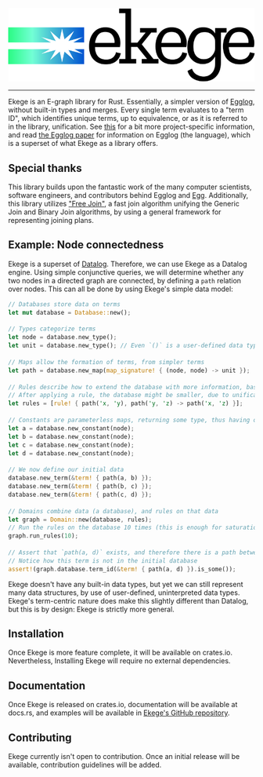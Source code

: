 <div align=center>
    <picture>
        <source srcset="/assets/logo%20(dark).svg" media="(prefers-color-scheme: dark)"/>
        <img alt="Ekege logo" src="/assets/logo%20(light).svg"/>
    </picture>
    <hr/>
</div>

Ekege is an E-graph library for Rust. Essentially, a simpler version of [Egglog](https://github.com/egraphs-good/egglog), without built-in types and merges. Every single term evaluates to a "term ID", which identifies unique terms, up to equivalence, or as it is referred to in the library, unification. See [this](JARGON.md) for a bit more project-specific information, and read [the Egglog paper](https://doi.org/10.1145/3591239) for information on Egglog (the language), which is a superset of what Ekege as a library offers.

## Special thanks

This library builds upon the fantastic work of the many computer scientists, software engineers, and contributors behind Egglog and [Egg](https://github.com/egraphs-good/egg). Additionally, this library utilizes ["Free Join"](https://doi.org/10.1145/3589295), a fast join algorithm unifying the Generic Join and Binary Join algorithms, by using a general framework for representing joining plans.

## Example: Node connectedness

Ekege is a superset of [Datalog](https://en.wikipedia.org/wiki/Datalog). Therefore, we can use Ekege as a Datalog engine. Using simple conjunctive queries, we will determine whether any two nodes in a directed graph are connected, by defining a `path` relation over nodes. This can all be done by using Ekege's simple data model:

```rust
// Databases store data on terms
let mut database = Database::new();

// Types categorize terms
let node = database.new_type();
let unit = database.new_type(); // Even `()` is a user-defined data type

// Maps allow the formation of terms, from simpler terms
let path = database.new_map(map_signature! { (node, node) -> unit });

// Rules describe how to extend the database with more information, based on the data in it.
// After applying a rule, the database might be smaller, due to unification
let rules = [rule! { path('x, 'y), path('y, 'z) -> path('x, 'z) }];

// Constants are parameterless maps, returning some type, thus having only one instance
let a = database.new_constant(node);
let b = database.new_constant(node);
let c = database.new_constant(node);
let d = database.new_constant(node);

// We now define our initial data
database.new_term(&term! { path(a, b) });
database.new_term(&term! { path(b, c) });
database.new_term(&term! { path(c, d) });

// Domains combine data (a database), and rules on that data
let graph = Domain::new(database, rules);
// Run the rules on the database 10 times (this is enough for saturation)
graph.run_rules(10);

// Assert that `path(a, d)` exists, and therefore there is a path between `a` to `d`.
// Notice how this term is not in the initial database
assert!(graph.database.term_id(&term! { path(a, d) }).is_some());
```

Ekege doesn't have any built-in data types, but yet we can still represent many data structures, by use of user-defined, uninterpreted data types. Ekege's term-centric nature does make this slightly different than Datalog, but this is by design: Ekege is strictly more general.

## Installation

Once Ekege is more feature complete, it will be available on crates.io. Nevertheless, Installing Ekege will require no external dependencies.

## Documentation

Once Ekege is released on crates.io, documentation will be available at docs.rs, and examples will be available in [Ekege's GitHub repository](https://github.com/miestrode/ekege/tree/main/examples/).

## Contributing

Ekege currently isn't open to contribution. Once an initial release will be available, contribution guidelines will be added.

